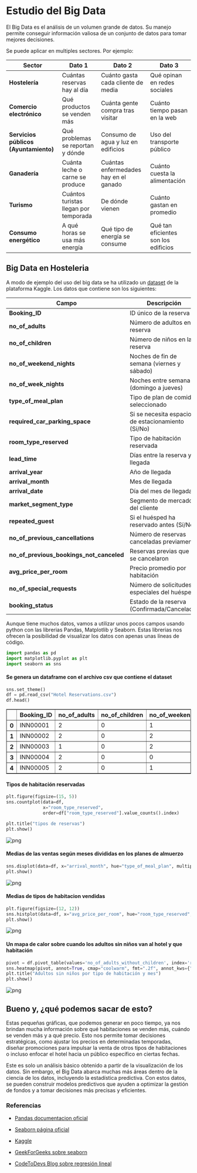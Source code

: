 # Estudio del Big Data

El Big Data es el análisis de un volumen grande de datos. Su manejo permite conseguir información valiosa de un conjunto de datos para tomar mejores decisiones.

Se puede aplicar en multiples sectores. Por ejemplo:

|Sector|Dato 1|Dato 2|Dato 3|
|----------------------------------|--------------------------------------|--------------------------------------|---------------------------------|
| **Hostelería**                   | Cuántas reservas hay al día          | Cuánto gasta cada cliente de media  | Qué opinan en redes sociales    |
| **Comercio electrónico**         | Qué productos se venden más          | Cuánta gente compra tras visitar    | Cuánto tiempo pasan en la web   |
| **Servicios públicos (Ayuntamiento)** | Qué problemas se reportan y dónde  | Consumo de agua y luz en edificios  | Uso del transporte público       |
| **Ganadería**                    | Cuánta leche o carne se produce      | Cuántas enfermedades hay en el ganado | Cuánto cuesta la alimentación   |
| **Turismo**                      | Cuántos turistas llegan por temporada | De dónde vienen                     | Cuánto gastan en promedio       |
| **Consumo energético**           | A qué horas se usa más energía       | Qué tipo de energía se consume      | Qué tan eficientes son los edificios |



## Big Data en Hosteleria

A modo de ejemplo del uso del big data se ha utilizado un [dataset](https://www.kaggle.com/datasets/ahsan81/hotel-reservations-classification-dataset?resource=download
) de la plataforma Kaggle.
Los datos que contiene son los siguientes:

| Campo                             | Descripción |
|-----------------------------------|-------------|
| **Booking_ID**                    | ID único de la reserva |
| **no_of_adults**                   | Número de adultos en la reserva |
| **no_of_children**                 | Número de niños en la reserva |
| **no_of_weekend_nights**           | Noches de fin de semana (viernes y sábado) |
| **no_of_week_nights**              | Noches entre semana (domingo a jueves) |
| **type_of_meal_plan**              | Tipo de plan de comidas seleccionado |
| **required_car_parking_space**     | Si se necesita espacio de estacionamiento (Sí/No) |
| **room_type_reserved**             | Tipo de habitación reservada |
| **lead_time**                      | Días entre la reserva y la llegada |
| **arrival_year**                   | Año de llegada |
| **arrival_month**                  | Mes de llegada |
| **arrival_date**                   | Día del mes de llegada |
| **market_segment_type**            | Segmento de mercado del cliente |
| **repeated_guest**                 | Si el huésped ha reservado antes (Sí/No) |
| **no_of_previous_cancellations**   | Número de reservas canceladas previamente |
| **no_of_previous_bookings_not_canceled** | Reservas previas que no se cancelaron |
| **avg_price_per_room**             | Precio promedio por habitación |
| **no_of_special_requests**         | Número de solicitudes especiales del huésped |
| **booking_status**                 | Estado de la reserva (Confirmada/Cancelada) |


Aunque tiene muchos datos, vamos a utilizar unos pocos campos usando python con las librerias Pandas, Matplotlib y Seaborn. Estas librerias nos ofrecen la posibilidad de visualizar los datos con apenas unas líneas de código.



```python
import pandas as pd
import matplotlib.pyplot as plt
import seaborn as sns
```

#### Se genera un dataframe con el archivo csv que contiene el dataset


```python
sns.set_theme()
df = pd.read_csv("Hotel Reservations.csv")
df.head()
```




<div>
<style scoped>
    .dataframe tbody tr th:only-of-type {
        vertical-align: middle;
    }

    .dataframe tbody tr th {
        vertical-align: top;
    }

    .dataframe thead th {
        text-align: right;
    }
</style>
<table border="1" class="dataframe">
  <thead>
    <tr style="text-align: right;">
      <th></th>
      <th>Booking_ID</th>
      <th>no_of_adults</th>
      <th>no_of_children</th>
      <th>no_of_weekend_nights</th>
      <th>no_of_week_nights</th>
      <th>type_of_meal_plan</th>
      <th>required_car_parking_space</th>
      <th>room_type_reserved</th>
      <th>lead_time</th>
      <th>arrival_year</th>
      <th>arrival_month</th>
      <th>arrival_date</th>
      <th>market_segment_type</th>
      <th>repeated_guest</th>
      <th>no_of_previous_cancellations</th>
      <th>no_of_previous_bookings_not_canceled</th>
      <th>avg_price_per_room</th>
      <th>no_of_special_requests</th>
      <th>booking_status</th>
    </tr>
  </thead>
  <tbody>
    <tr>
      <th>0</th>
      <td>INN00001</td>
      <td>2</td>
      <td>0</td>
      <td>1</td>
      <td>2</td>
      <td>Meal Plan 1</td>
      <td>0</td>
      <td>Room_Type 1</td>
      <td>224</td>
      <td>2017</td>
      <td>10</td>
      <td>2</td>
      <td>Offline</td>
      <td>0</td>
      <td>0</td>
      <td>0</td>
      <td>65.00</td>
      <td>0</td>
      <td>Not_Canceled</td>
    </tr>
    <tr>
      <th>1</th>
      <td>INN00002</td>
      <td>2</td>
      <td>0</td>
      <td>2</td>
      <td>3</td>
      <td>Not Selected</td>
      <td>0</td>
      <td>Room_Type 1</td>
      <td>5</td>
      <td>2018</td>
      <td>11</td>
      <td>6</td>
      <td>Online</td>
      <td>0</td>
      <td>0</td>
      <td>0</td>
      <td>106.68</td>
      <td>1</td>
      <td>Not_Canceled</td>
    </tr>
    <tr>
      <th>2</th>
      <td>INN00003</td>
      <td>1</td>
      <td>0</td>
      <td>2</td>
      <td>1</td>
      <td>Meal Plan 1</td>
      <td>0</td>
      <td>Room_Type 1</td>
      <td>1</td>
      <td>2018</td>
      <td>2</td>
      <td>28</td>
      <td>Online</td>
      <td>0</td>
      <td>0</td>
      <td>0</td>
      <td>60.00</td>
      <td>0</td>
      <td>Canceled</td>
    </tr>
    <tr>
      <th>3</th>
      <td>INN00004</td>
      <td>2</td>
      <td>0</td>
      <td>0</td>
      <td>2</td>
      <td>Meal Plan 1</td>
      <td>0</td>
      <td>Room_Type 1</td>
      <td>211</td>
      <td>2018</td>
      <td>5</td>
      <td>20</td>
      <td>Online</td>
      <td>0</td>
      <td>0</td>
      <td>0</td>
      <td>100.00</td>
      <td>0</td>
      <td>Canceled</td>
    </tr>
    <tr>
      <th>4</th>
      <td>INN00005</td>
      <td>2</td>
      <td>0</td>
      <td>1</td>
      <td>1</td>
      <td>Not Selected</td>
      <td>0</td>
      <td>Room_Type 1</td>
      <td>48</td>
      <td>2018</td>
      <td>4</td>
      <td>11</td>
      <td>Online</td>
      <td>0</td>
      <td>0</td>
      <td>0</td>
      <td>94.50</td>
      <td>0</td>
      <td>Canceled</td>
    </tr>
  </tbody>
</table>
</div>



#### Tipos de habitación reservadas


```python
plt.figure(figsize=(15, 5))
sns.countplot(data=df,
              x="room_type_reserved",
              order=df["room_type_reserved"].value_counts().index)

plt.title("tipos de reservas")
plt.show()
```


    
![png](output_5_0.png)
    


#### Medias de las ventas según meses divididas en los planes de almuerzo


```python
sns.displot(data=df, x="arrival_month", hue="type_of_meal_plan", multiple="stack", kind="kde",warn_singular=False)
plt.show()
```


    
![png](output_7_0.png)
    


#### Medias de tipos de habitacion vendidas


```python
plt.figure(figsize=(12, 12))
sns.histplot(data=df, x="avg_price_per_room", hue="room_type_reserved", multiple="stack", kde=True)
plt.show()
```


    
![png](output_9_0.png)
    


#### Un mapa de calor sobre cuando los adultos sin niños van al hotel y que habitación 


```python
pivot = df.pivot_table(values='no_of_adults_without_children', index='room_type_reserved', columns='arrival_month', aggfunc='mean')
sns.heatmap(pivot, annot=True, cmap="coolwarm", fmt=".2f", annot_kws={"size": 10})
plt.title("Adultos sin niños por tipo de habitación y mes")
plt.show()
```


    
![png](output_11_0.png)
    


## Bueno y, ¿qué podemos sacar de esto?

Estas pequeñas gráficas, que podemos generar en poco tiempo, ya nos brindan mucha información sobre qué habitaciones se venden más, cuándo se venden más y a qué precio. Esto nos permite tomar decisiones estratégicas, como ajustar los precios en determinadas temporadas, diseñar promociones para impulsar la venta de otros tipos de habitaciones o incluso enfocar el hotel hacia un público específico en ciertas fechas.

Este es solo un análisis básico obtenido a partir de la visualización de los datos. Sin embargo, el Big Data abarca muchas más áreas dentro de la ciencia de los datos, incluyendo la estadística predictiva. Con estos datos, se pueden construir modelos predictivos que ayuden a optimizar la gestión de fondos y a tomar decisiones más precisas y eficientes.


### Referencias
- [Pandas documentacion oficial](https://pandas.pydata.org/docs/index.html)

- [Seaborn página oficial](https://seaborn.pydata.org/index.html)

- [Kaggle](https://www.kaggle.com)

- [GeekForGeeks sobre seaborn](https://www.geeksforgeeks.org/types-of-seaborn-plots/)

- [CodeToDevs Blog sobre regresión lineal](https://www.codetodevs.com/regresion-lineal-simple-con-python/)

